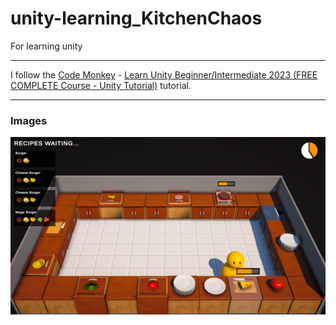 # unity-learning_KitchenChaos
For learning unity

---

I follow the [Code Monkey](https://www.youtube.com/@CodeMonkeyUnity) - [Learn Unity Beginner/Intermediate 2023 (FREE COMPLETE Course - Unity Tutorial)](https://www.youtube.com/watch?v=AmGSEH7QcDg) tutorial.

---

### Images

<p float="left">
  <img src="./app-images/unity-learning-game-01.png" alt="Image - 1" width="600"/> 
</p>